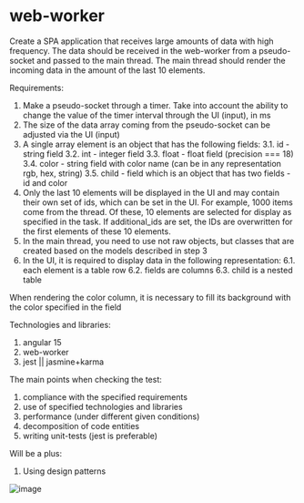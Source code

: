 # web-worker
Create a SPA application that receives large amounts of data with high frequency. The data should be received in the web-worker from a pseudo-socket and passed to the main thread. The main thread should render the incoming data in the amount of the last 10 elements.

Requirements:
1.	Make a pseudo-socket through a timer. Take into account the ability to change the value of the timer interval through the UI (input), in ms
2.	The size of the data array coming from the pseudo-socket can be adjusted via the UI (input)
3.	A single array element is an object that has the following fields:
  3.1.	id - string field
  3.2.	int - integer field
  3.3.	float - float field (precision === 18)
  3.4.	color - string field with color name (can be in any representation rgb, hex, string)
  3.5.	child - field which is an object that has two fields - id and color
4.	Only the last 10 elements will be displayed in the UI and may contain their own set of ids, which can be set in the UI. For example, 1000 items come from the thread. Of these, 10 elements are selected for display as specified in the task. If additional_ids are set, the IDs are overwritten for the first elements of these 10 elements.
5.	In the main thread, you need to use not raw objects, but classes that are created based on the models described in step 3
6.	In the UI, it is required to display data in the following representation:
  6.1.	each element is a table row
  6.2.	fields are columns
  6.3.	child is a nested table

When rendering the color column, it is necessary to fill its background with the color specified in the field

Technologies and libraries:
1.	angular 15
2.	web-worker
3.	jest || jasmine+karma

The main points when checking the test:
1.	compliance with the specified requirements
2.	use of specified technologies and libraries
3.	performance (under different given conditions)
4.	decomposition of code entities
5.	writing unit-tests (jest is preferable)

Will be a plus:
1.	Using design patterns
 
![image](https://github.com/rden82/web-worker/assets/28786149/6bdfedbc-0236-43ae-9524-518b64fd8825)
